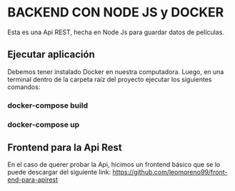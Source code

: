 # BACKEND CON NODE JS y DOCKER
Esta es una Api REST, hecha en Node Js para guardar datos de películas.

## Ejecutar aplicación
Debemos tener instalado Docker en nuestra computadora.
Luego, en una terminal dentro de la carpeta raíz del proyecto ejecutar los siguientes comandos:

### docker-compose build
### docker-compose up

## Frontend para la Api Rest
En el caso de querer probar la Api, hicimos un frontend básico que se lo puede descargar del siguiente link: https://github.com/leomoreno99/front-end-para-apirest